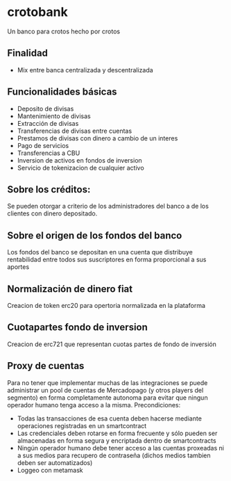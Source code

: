 # crotobank
Un banco para crotos hecho por crotos

## Finalidad

- Mix entre banca centralizada y descentralizada

## Funcionalidades básicas

- Deposito de divisas
- Mantenimiento de divisas
- Extracción de divisas
- Transferencias de divisas entre cuentas
- Prestamos de divisas con dinero a cambio de un interes
- Pago de servicios
- Transferencias a CBU
- Inversion de activos en fondos de inversion
- Servicio de tokenizacion de cualquier activo

## Sobre los créditos: 

Se pueden otorgar a criterio de los administradores del banco a de los clientes con dinero depositado.

## Sobre el origen de los fondos del banco

Los fondos del banco se depositan en una cuenta que distribuye rentabilidad entre todos sus suscriptores en forma proporcional a sus aportes

## Normalización de dinero fiat
Creacion de token erc20 para opertoria normalizada en la plataforma

## Cuotapartes fondo de inversion 
Creacion de erc721 que representan cuotas partes de fondo de inversión

## Proxy de cuentas

Para no tener que implementar muchas de las integraciones se puede administrar un pool de cuentas de Mercadopago (y otros players del segmento) en forma completamente autonoma para evitar que ningun operador humano tenga acceso a la misma. 
Precondiciones: 
- Todas las transacciones de esa cuenta deben hacerse mediante operaciones registradas en un smartcontract
- Las credenciales deben rotarse en forma frecuente y sólo pueden ser almacenadas en forma segura y encriptada dentro de smartcontracts
- Ningún operador humano debe tener acceso a las cuentas proxeadas ni a sus medios para recupero de contraseña (dichos medios tambien deben ser automatizados)
- Loggeo con metamask 

